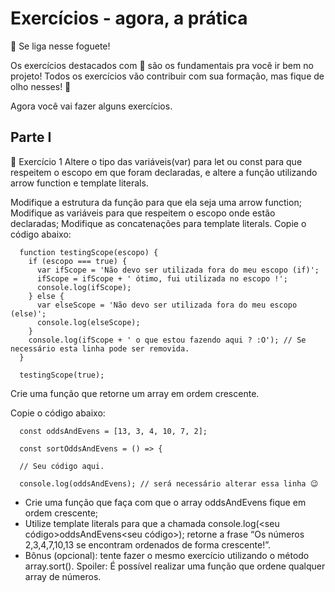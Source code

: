 # Exercícios - agora, a prática
🚀 Se liga nesse foguete!

Os exercícios destacados com 🚀 são os fundamentais pra você ir bem no projeto! Todos os exercícios vão contribuir com sua formação, mas fique de olho nesses! 👀

Agora você vai fazer alguns exercícios.

## Parte I
🚀 Exercício 1
Altere o tipo das variáveis(var) para let ou const para que respeitem o escopo em que foram declaradas, e altere a função utilizando arrow function e template literals.

Modifique a estrutura da função para que ela seja uma arrow function;
Modifique as variáveis para que respeitem o escopo onde estão declaradas;
Modifique as concatenações para template literals.
Copie o código abaixo:

```
  function testingScope(escopo) {
    if (escopo === true) {
      var ifScope = 'Não devo ser utilizada fora do meu escopo (if)';
      ifScope = ifScope + ' ótimo, fui utilizada no escopo !';
      console.log(ifScope);
    } else {
      var elseScope = 'Não devo ser utilizada fora do meu escopo (else)';
      console.log(elseScope);
    }
    console.log(ifScope + ' o que estou fazendo aqui ? :O'); // Se necessário esta linha pode ser removida.
  }

  testingScope(true);
  ```
Crie uma função que retorne um array em ordem crescente.

Copie o código abaixo:

```
  const oddsAndEvens = [13, 3, 4, 10, 7, 2];

  const sortOddsAndEvens = () => {

  // Seu código aqui.

  console.log(oddsAndEvens); // será necessário alterar essa linha 😉

```

- Crie uma função que faça com que o array oddsAndEvens fique em ordem crescente;
- Utilize template literals para que a chamada console.log(<seu código>oddsAndEvens<seu código>); retorne a frase “Os números 2,3,4,7,10,13 se encontram ordenados de forma crescente!”.
- Bônus (opcional): tente fazer o mesmo exercício utilizando o método array.sort(). Spoiler: É possível realizar uma função que ordene qualquer array de números.
